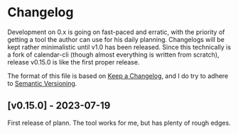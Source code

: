 # Changelog

Development on 0.x is going on fast-paced and erratic, with the
priority of getting a tool the author can use for his daily planning.
Changelogs will be kept rather minimalistic until v1.0 has been
released.  Since this technically is a fork of calendar-cli (though
almost everything is written from scratch), release v0.15.0 is like
the first proper release.

The format of this file is based on [Keep a Changelog](https://keepachangelog.com/en/1.1.0/), and I do try to adhere to [Semantic Versioning](https://semver.org/spec/v2.0.0.html).

## [v0.15.0] - 2023-07-19

First release of plann.  The tool works for me, but has plenty of rough edges.
